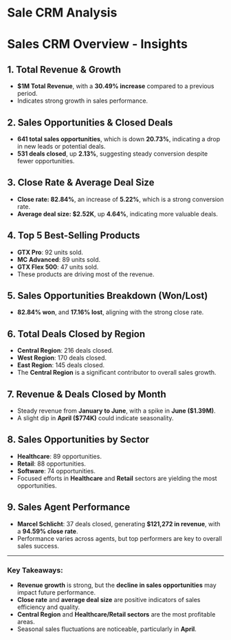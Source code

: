# Sale CRM Analysis
# Sales CRM Overview - Insights

## 1. **Total Revenue & Growth**
   - **$1M Total Revenue**, with a **30.49% increase** compared to a previous period.
   - Indicates strong growth in sales performance.

## 2. **Sales Opportunities & Closed Deals**
   - **641 total sales opportunities**, which is down **20.73%**, indicating a drop in new leads or potential deals.
   - **531 deals closed**, up **2.13%**, suggesting steady conversion despite fewer opportunities.

## 3. **Close Rate & Average Deal Size**
   - **Close rate: 82.84%**, an increase of **5.22%**, which is a strong conversion rate.
   - **Average deal size: $2.52K**, up **4.64%**, indicating more valuable deals.

## 4. **Top 5 Best-Selling Products**
   - **GTX Pro**: 92 units sold.
   - **MC Advanced**: 89 units sold.
   - **GTX Flex 500**: 47 units sold.
   - These products are driving most of the revenue.

## 5. **Sales Opportunities Breakdown (Won/Lost)**
   - **82.84% won**, and **17.16% lost**, aligning with the strong close rate.

## 6. **Total Deals Closed by Region**
   - **Central Region**: 216 deals closed.
   - **West Region**: 170 deals closed.
   - **East Region**: 145 deals closed.
   - The **Central Region** is a significant contributor to overall sales growth.

## 7. **Revenue & Deals Closed by Month**
   - Steady revenue from **January to June**, with a spike in **June ($1.39M)**.
   - A slight dip in **April ($774K)** could indicate seasonality.

## 8. **Sales Opportunities by Sector**
   - **Healthcare**: 89 opportunities.
   - **Retail**: 88 opportunities.
   - **Software**: 74 opportunities.
   - Focused efforts in **Healthcare** and **Retail** sectors are yielding the most opportunities.

## 9. **Sales Agent Performance**
   - **Marcel Schlicht**: 37 deals closed, generating **$121,272 in revenue**, with a **94.59% close rate**.
   - Performance varies across agents, but top performers are key to overall sales success.

---

### Key Takeaways:
- **Revenue growth** is strong, but the **decline in sales opportunities** may impact future performance.
- **Close rate** and **average deal size** are positive indicators of sales efficiency and quality.
- **Central Region** and **Healthcare/Retail sectors** are the most profitable areas.
- Seasonal sales fluctuations are noticeable, particularly in **April**.
